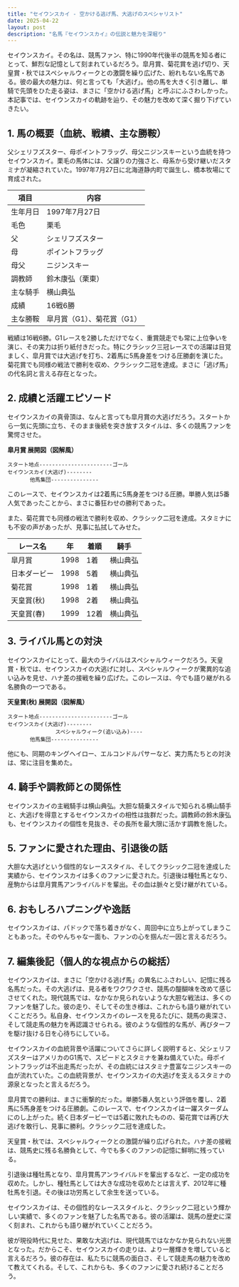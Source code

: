 ```yaml
---
title: "セイウンスカイ - 空かける逃げ馬、大逃げのスペシャリスト"
date: 2025-04-22
layout: post
description: "名馬『セイウンスカイ』の伝説と魅力を深堀り"
---
```


セイウンスカイ。その名は、競馬ファン、特に1990年代後半の競馬を知る者にとって、鮮烈な記憶として刻まれているだろう。皐月賞、菊花賞を逃げ切り、天皇賞・秋ではスペシャルウィークとの激闘を繰り広げた、紛れもない名馬である。彼の最大の魅力は、何と言っても「大逃げ」。他の馬を大きく引き離し、単騎で先頭をひた走る姿は、まさに「空かける逃げ馬」と呼ぶにふさわしかった。本記事では、セイウンスカイの軌跡を辿り、その魅力を改めて深く掘り下げていきたい。

## 1. 馬の概要（血統、戦績、主な勝鞍）

父シェリフズスター、母ポイントフラッグ、母父ニジンスキーという血統を持つセイウンスカイ。栗毛の馬体には、父譲りの力強さと、母系から受け継いだスタミナが凝縮されていた。1997年7月27日に北海道静内町で誕生し、橋本牧場にて育成された。

| 項目 | 内容 |
|---|---|
| 生年月日 | 1997年7月27日 |
| 毛色 | 栗毛 |
| 父 | シェリフズスター |
| 母 | ポイントフラッグ |
| 母父 | ニジンスキー |
| 調教師 | 鈴木康弘（栗東） |
| 主な騎手 | 横山典弘 |
| 成績 | 16戦6勝 |
| 主な勝鞍 | 皐月賞（G1）、菊花賞（G1） |

戦績は16戦6勝。G1レースを2勝しただけでなく、重賞競走でも常に上位争いを演じ、その実力は折り紙付きだった。特にクラシック三冠レースでの活躍は目覚ましく、皐月賞では大逃げを打ち、2着馬に5馬身差をつける圧勝劇を演じた。菊花賞でも同様の戦法で勝利を収め、クラシック二冠を達成。まさに「逃げ馬」の代名詞と言える存在となった。

## 2. 成績と活躍エピソード

セイウンスカイの真骨頂は、なんと言っても皐月賞の大逃げだろう。スタートから一気に先頭に立ち、そのまま後続を突き放すスタイルは、多くの競馬ファンを驚愕させた。

**皐月賞 展開図（図解風）**

```
スタート地点-----------------------ゴール
セイウンスカイ(大逃げ)--------
       他馬集団---------------
```

このレースで、セイウンスカイは2着馬に5馬身差をつける圧勝。単勝人気は5番人気であったことから、まさに番狂わせの勝利であった。

また、菊花賞でも同様の戦法で勝利を収め、クラシック二冠を達成。スタミナにも不安の声があったが、見事に払拭してみせた。

| レース名 | 年 | 着順 | 騎手 |
|---|---|---|---|
| 皐月賞 | 1998 | 1着 | 横山典弘 |
| 日本ダービー | 1998 | 5着 | 横山典弘 |
| 菊花賞 | 1998 | 1着 | 横山典弘 |
| 天皇賞(秋) | 1998 | 2着 | 横山典弘 |
| 天皇賞(春) | 1999 | 12着 | 横山典弘 |


## 3. ライバル馬との対決

セイウンスカイにとって、最大のライバルはスペシャルウィークだろう。天皇賞・秋では、セイウンスカイの大逃げに対し、スペシャルウィークが驚異的な追い込みを見せ、ハナ差の接戦を繰り広げた。このレースは、今でも語り継がれる名勝負の一つである。

**天皇賞(秋) 展開図（図解風）**

```
スタート地点-----------------------ゴール
セイウンスカイ(大逃げ)--------
               スペシャルウィーク(追い込み)----
       他馬集団---------------
```

他にも、同期のキングヘイロー、エルコンドルパサーなど、実力馬たちとの対決は、常に注目を集めた。

## 4. 騎手や調教師との関係性

セイウンスカイの主戦騎手は横山典弘。大胆な騎乗スタイルで知られる横山騎手と、大逃げを得意とするセイウンスカイの相性は抜群だった。調教師の鈴木康弘も、セイウンスカイの個性を見抜き、その長所を最大限に活かす調教を施した。

## 5. ファンに愛された理由、引退後の話

大胆な大逃げという個性的なレーススタイル、そしてクラシック二冠を達成した実績から、セイウンスカイは多くのファンに愛された。引退後は種牡馬となり、産駒からは皐月賞馬アンライバルドを輩出。その血は脈々と受け継がれている。

## 6. おもしろハプニングや逸話

セイウンスカイは、パドックで落ち着きがなく、周回中に立ち上がってしまうこともあった。そのやんちゃな一面も、ファンの心を掴んだ一因と言えるだろう。

## 7. 編集後記（個人的な視点からの総括）

セイウンスカイは、まさに「空かける逃げ馬」の異名にふさわしい、記憶に残る名馬だった。その大逃げは、見る者をワクワクさせ、競馬の醍醐味を改めて感じさせてくれた。現代競馬では、なかなか見られないような大胆な戦法は、多くのファンを魅了した。彼の走り、そしてその生き様は、これからも語り継がれていくことだろう。私自身、セイウンスカイのレースを見るたびに、競馬の奥深さ、そして競走馬の魅力を再認識させられる。彼のような個性的な馬が、再びターフを駆け抜ける日を心待ちにしている。


セイウンスカイの血統背景や活躍についてさらに詳しく説明すると、父シェリフズスターはアメリカのG1馬で、スピードとスタミナを兼ね備えていた。母ポイントフラッグは不出走馬だったが、その血統にはスタミナ豊富なニジンスキーの血が流れていた。この血統背景が、セイウンスカイの大逃げを支えるスタミナの源泉となったと言えるだろう。

皐月賞での勝利は、まさに衝撃的だった。単勝5番人気という評価を覆し、2着馬に5馬身差をつける圧勝劇。このレースで、セイウンスカイは一躍スターダムにのし上がった。続く日本ダービーでは5着に敗れたものの、菊花賞では再び大逃げを敢行し、見事に勝利。クラシック二冠を達成した。

天皇賞・秋では、スペシャルウィークとの激闘が繰り広げられた。ハナ差の接戦は、競馬史に残る名勝負として、今でも多くのファンの記憶に鮮明に残っている。

引退後は種牡馬となり、皐月賞馬アンライバルドを輩出するなど、一定の成功を収めた。しかし、種牡馬としては大きな成功を収めたとは言えず、2012年に種牡馬を引退。その後は功労馬として余生を送っている。

セイウンスカイは、その個性的なレーススタイルと、クラシック二冠という輝かしい実績で、多くのファンを魅了した名馬である。彼の活躍は、競馬の歴史に深く刻まれ、これからも語り継がれていくことだろう。


彼が現役時代に見せた、果敢な大逃げは、現代競馬ではなかなか見られない光景となった。だからこそ、セイウンスカイの走りは、より一層輝きを増していると言えるだろう。彼の存在は、私たちに競馬の面白さ、そして競走馬の魅力を改めて教えてくれる。そして、これからも、多くのファンに愛され続けることだろう。
